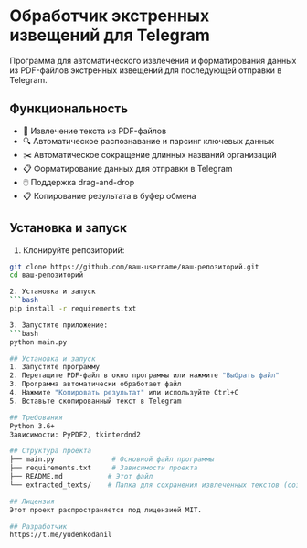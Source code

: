 # Обработчик экстренных извещений для Telegram

Программа для автоматического извлечения и форматирования данных из PDF-файлов экстренных извещений для последующей отправки в Telegram.

## Функциональность

- 📄 Извлечение текста из PDF-файлов
- 🔍 Автоматическое распознавание и парсинг ключевых данных
- ✂️ Автоматическое сокращение длинных названий организаций
- 📋 Форматирование данных для отправки в Telegram
- 🖱️ Поддержка drag-and-drop
- 📋 Копирование результата в буфер обмена

## Установка и запуск

1. Клонируйте репозиторий:
```bash
git clone https://github.com/ваш-username/ваш-репозиторий.git
cd ваш-репозиторий

2. Установка и запуск
```bash
pip install -r requirements.txt

3. Запустите приложение:
```bash
python main.py

## Установка и запуск
1. Запустите программу
2. Перетащите PDF-файл в окно программы или нажмите "Выбрать файл"
3. Программа автоматически обработает файл
4. Нажмите "Копировать результат" или используйте Ctrl+C
5. Вставьте скопированный текст в Telegram

## Требования
Python 3.6+
Зависимости: PyPDF2, tkinterdnd2

## Структура проекта
├── main.py              # Основной файл программы
├── requirements.txt     # Зависимости проекта
├── README.md           # Этот файл
└── extracted_texts/    # Папка для сохранения извлеченных текстов (создается автоматически)

## Лицензия
Этот проект распространяется под лицензией MIT.

## Разработчик
https://t.me/yudenkodanil
